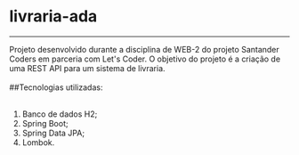 # livraria-ada
<hr>
Projeto desenvolvido durante a disciplina de WEB-2 do projeto Santander Coders em parceria com Let's Coder.
O objetivo do projeto é a criação de uma REST API para um sistema de livraria.
<br><br>
##Tecnologias utilizadas:
<br><br>
<ol>
<li>Banco de dados H2;</li>
<li>Spring Boot;</li>
<li>Spring Data JPA;</li>
<li>Lombok.</li>
</ol>
